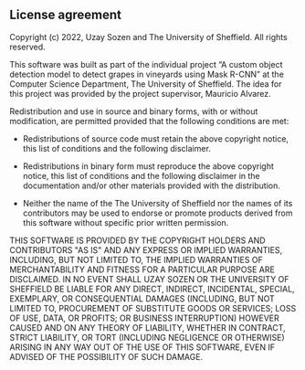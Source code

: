 ## License agreement

Copyright (c) 2022, Uzay Sozen and The University of Sheffield.
All rights reserved.


This software was built as part of the individual project “A custom object detection model to detect grapes in vineyards using Mask R-CNN” at the Computer Science Department, The University of Sheffield. The idea for this project was provided by the project supervisor, Mauricio Alvarez.

Redistribution and use in source and binary forms, with or without
modification, are permitted provided that the following conditions are met:

   * Redistributions of source code must retain the above copyright
     notice, this list of conditions and the following disclaimer.

   * Redistributions in binary form must reproduce the above copyright
     notice, this list of conditions and the following disclaimer in the
     documentation and/or other materials provided with the distribution.

   * Neither the name of the The University of Sheffield nor the
     names of its contributors may be used to endorse or promote products
     derived from this software without specific prior written permission.

THIS SOFTWARE IS PROVIDED BY THE COPYRIGHT HOLDERS AND CONTRIBUTORS "AS IS" AND ANY EXPRESS OR IMPLIED WARRANTIES, INCLUDING, BUT NOT LIMITED TO, THE IMPLIED WARRANTIES OF MERCHANTABILITY AND FITNESS FOR A PARTICULAR PURPOSE ARE DISCLAIMED. IN NO EVENT SHALL UZAY SOZEN OR THE UNIVERSITY OF SHEFFIELD BE LIABLE FOR ANY DIRECT, INDIRECT, INCIDENTAL, SPECIAL, EXEMPLARY, OR CONSEQUENTIAL DAMAGES (INCLUDING, BUT NOT LIMITED TO, PROCUREMENT OF SUBSTITUTE GOODS OR SERVICES; LOSS OF USE, DATA, OR PROFITS; OR BUSINESS INTERRUPTION) HOWEVER CAUSED AND ON ANY THEORY OF LIABILITY, WHETHER IN CONTRACT, STRICT LIABILITY, OR TORT (INCLUDING NEGLIGENCE OR OTHERWISE) ARISING IN ANY WAY OUT OF THE USE OF THIS SOFTWARE, EVEN IF ADVISED OF THE POSSIBILITY OF SUCH DAMAGE.
